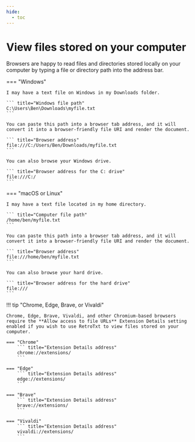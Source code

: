 ```yaml
---
hide:
  - toc
---
```

# View files stored on your computer

Browsers are happy to read files and directories stored locally on your computer by typing a file or directory path into the address bar.

=== "Windows"

    I may have a text file on Windows in my Downloads folder.

    ``` title="Windows file path"
    C:\Users\Ben\Downloads\myfile.txt
    ```

    You can paste this path into a browser tab address, and it will convert it into a browser-friendly file URI and render the document.

    ``` title="Browser address"
    file:///C:/Users/Ben/Downloads/myfile.txt
    ```

    You can also browse your Windows drive.

    ``` title="Browser address for the C: drive"
    file:///C:/
    ```

=== "macOS or Linux"

    I may have a text file located in my home directory.

    ``` title="Computer file path"
    /home/ben/myfile.txt
    ```

    You can paste this path into a browser tab address, and it will convert it into a browser-friendly file URI and render the document.

    ``` title="Browser address"
    file:///home/ben/myfile.txt
    ```

    You can also browse your hard drive.

    ``` title="Browser address for the hard drive"
    file:///
    ```

!!! tip "Chrome, Edge, Brave, or Vivaldi"

    Chrome, Edge, Brave, Vivaldi, and other Chromium-based browsers require the **Allow access to file URLs** Extension Details setting enabled if you wish to use RetroTxt to view files stored on your computer.

    === "Chrome"
        ``` title="Extension Details address"
        chrome://extensions/
        ```

    === "Edge"
        ``` title="Extension Details address"
        edge://extensions/
        ```

    === "Brave"
        ``` title="Extension Details address"
        brave://extensions/
        ```

    === "Vivaldi"
        ``` title="Extension Details address"
        vivaldi://extensions/
        ```